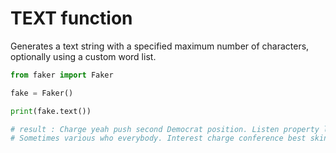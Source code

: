 # **TEXT** function

Generates a text string with a specified maximum number of characters, optionally using a custom word list.

```py
from faker import Faker

fake = Faker()

print(fake.text())

# result : Charge yeah push second Democrat position. Listen property light deal happen recognize.
# Sometimes various who everybody. Interest charge conference best skin strong.
```
